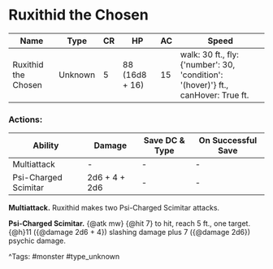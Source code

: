 # Ruxithid the Chosen

| Name | Type | CR | HP | AC | Speed |
|------|------|----|----|----|-------|
| Ruxithid the Chosen | Unknown | 5 | 88 (16d8 + 16) | 15 | walk: 30 ft., fly: {'number': 30, 'condition': '(hover)'} ft., canHover: True ft. |

### Actions:

| Ability | Damage | Save DC & Type | On Successful Save |
|---------|--------|----------------|--------------------|
| Multiattack | - | - | - |
| Psi-Charged Scimitar | 2d6 + 4 + 2d6 | - | - |


**Multiattack.** Ruxithid makes two Psi-Charged Scimitar attacks.

**Psi-Charged Scimitar.** {@atk mw} {@hit 7} to hit, reach 5 ft., one target. {@h}11 ({@damage 2d6 + 4}) slashing damage plus 7 ({@damage 2d6}) psychic damage.

^Tags: #monster #type_unknown